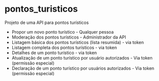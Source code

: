 # pontos_turisticos

Projeto de uma API para pontos turísticos

* Propor um novo ponto turístico - Qualquer pessoa
* Moderação dos pontos turísticos - Administrador da API
* Listagem básica dos pontos turísticos (lista resumida) - via token
* Listagem completa dos pontos turísticos - via token
* Detalhes de um ponto turístico - via token
* Atualização de um ponto turístico por usuário autorizados - Via token (permissão especial)
* Declaração de um ponto turístico por usuários autorizados - Via token (permissão especial)

